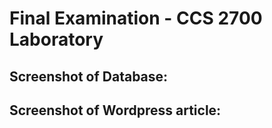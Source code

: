 # Final Examination - CCS 2700 Laboratory
## Screenshot of Database:

## Screenshot of Wordpress article:
